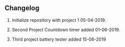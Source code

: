 Changelog
-------------------------

1. Initialize repository with project 1 05-04-2019.

2. Second Project Countdown timer added 01-06-2019. 

3. Third project battery tester added 15-06-2019
